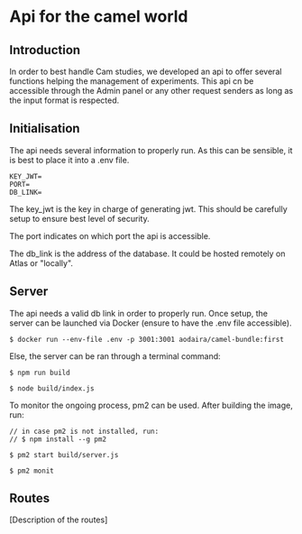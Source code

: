 # Api for the camel world

## Introduction

In order to best handle Cam studies, we developed an api to offer several functions helping the management of experiments. This api cn be accessible through the Admin panel or any other request senders as long as the input format is respected.

## Initialisation

The api needs several information to properly run. As this can be sensible, it is best to place it into a .env file. 

```
KEY_JWT=
PORT=
DB_LINK=
```

The key_jwt is the key in charge of generating jwt. This should be carefully setup to ensure best level of security.

The port indicates on which port the api is accessible.

The db_link is the address of the database. It could be hosted remotely on Atlas or "locally".


## Server

The api needs a valid db link in order to properly run. Once setup, the server can be launched via Docker (ensure to have the .env file accessible).

```
$ docker run --env-file .env -p 3001:3001 aodaira/camel-bundle:first
```

Else, the server can be ran through a terminal command:

```
$ npm run build

$ node build/index.js
```

To monitor the ongoing process, pm2 can be used. After building the image, run:

```
// in case pm2 is not installed, run:
// $ npm install --g pm2 

$ pm2 start build/server.js 

$ pm2 monit

```


## Routes

[Description of the routes]
